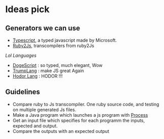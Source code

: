 # Ideas pick

## Generators we can use

* [Typescript](https://www.typescriptlang.org/), a typed javascript made by Microsoft.
* [Ruby2Js](https://github.com/jashkenas/coffeescript/wiki/list-of-languages-that-compile-to-js#ruby), transcompilers from ruby2Js


*Lol Languages*
* [DogeScript](https://dogescript.com/) : so typed, much elegant, Wow
* [TrumpLang](http://trump-lang.surge.sh/) : make JS great Again
* [Hodor Lang](http://www.hodor-lang.org/) : HODOR !!!

## Guidelines

* Compare ruby to Js transcompiler. One ruby source code, and testing on multiple generated Js files.
* Make a Java program which launches a js program with [Process](https://developer.android.com/reference/java/lang/Process.html)
* Get an input file which specifies for each programm the inputs, expected and output.
* Compare the outputs with an expected output
